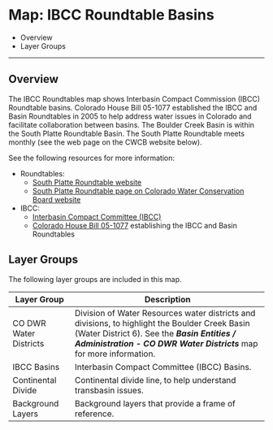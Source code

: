 # Map: IBCC Roundtable Basins #

*   Overview
*   Layer Groups

-------------

## Overview ##

The IBCC Roundtables map shows Interbasin Compact Commission (IBCC) Roundtable basins.
Colorado House Bill 05-1077 established the IBCC and Basin Roundtables in 2005 to help address water issues
in Colorado and facilitate collaboration between basins.
The Boulder Creek Basin is within the South Platte Roundtable Basin.
The South Platte Roundtable meets monthly (see the web page on the CWCB website below).

See the following resources for more information:

*   Roundtables:
    +   [South Platte Roundtable website](https://southplattebasin.com/)
    +   [South Platte Roundtable page on Colorado Water Conservation Board website](https://cwcb.colorado.gov/about-us/basin-roundtables/south-platte-basin-roundtable)
*   IBCC:
    +   [Interbasin Compact Committee (IBCC)](https://cwcb.colorado.gov/about-us/interbasin-compact-committee)
    +   [Colorado House Bill 05-1077](https://dnrweblink.state.co.us/cwcb/0/doc/105662/Electronic.aspx?searchid=f7f87ad7-7a52-45c7-8b7f-2469076e69c8)
        establishing the IBCC and Basin Roundtables

## Layer Groups ##

The following layer groups are included in this map.

| **Layer Group** | **Description** |
| -- | -- |
| CO DWR Water Districts | Division of Water Resources water districts and divisions, to highlight the Boulder Creek Basin (Water District 6).  See the ***Basin Entities / Administration - CO DWR Water Districts*** map for more information. |
| IBCC Basins | Interbasin Compact Committee (IBCC) Basins. |
| Continental Divide | Continental divide line, to help understand transbasin issues. |
| Background Layers | Background layers that provide a frame of reference. |
